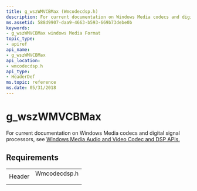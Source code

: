 ```yaml
---
title: g_wszWMVCBMax (Wmcodecdsp.h)
description: For current documentation on Windows Media codecs and digital signal processors, see Windows Media Audio and Video Codec and DSP APIs.
ms.assetid: 588d9907-daa9-4663-b593-669b73debe0b
keywords:
- g_wszWMVCBMax windows Media Format
topic_type:
- apiref
api_name:
- g_wszWMVCBMax
api_location:
- wmcodecdsp.h
api_type:
- HeaderDef
ms.topic: reference
ms.date: 05/31/2018
---
```


# g\_wszWMVCBMax

For current documentation on Windows Media codecs and digital signal processors, see [Windows Media Audio and Video Codec and DSP APIs.](/previous-versions//dd464626(v=vs.85))

## Requirements



|                   |                                                                                         |
|-------------------|-----------------------------------------------------------------------------------------|
| Header<br/> | <dl> <dt>Wmcodecdsp.h</dt> </dl> |



 

